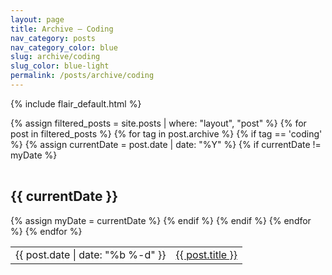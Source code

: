 ```yaml
---
layout: page
title: Archive — Coding
nav_category: posts
nav_category_color: blue
slug: archive/coding
slug_color: blue-light
permalink: /posts/archive/coding
---
```


{% include flair_default.html %}

<section>
  <table>
  {% assign filtered_posts = site.posts | where: "layout", "post" %}
  {% for post in filtered_posts %}
    {% for tag in post.archive %}
      {% if tag == 'coding' %}
        {% assign currentDate = post.date | date: "%Y" %}
        {% if currentDate != myDate %}
          </table>
          <h2>{{ currentDate }}</h2>
          <table class="archive-list">
          {% assign myDate = currentDate %}
        {% endif %}
        <tr>
          <td class="date-text">{{ post.date | date: "%b %-d" }}</td>
          <td><a href="{{ post.url }}">{{ post.title }}</a></td>
        </tr>
      {% endif %}
    {% endfor %}
  {% endfor %}
  </table>
</section>
